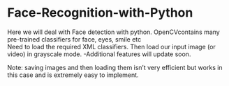 # Face-Recognition-with-Python
Here we will deal with Face detection with python. OpenCVcontains many pre-trained classifiers for face, eyes, smile etc  
Need to load the required XML classifiers. Then load our input image (or video) in grayscale mode. 
-Additional features will update soon. 

Note: saving images and then loading them isn’t very efficient but works in this case and is extremely easy to implement.

